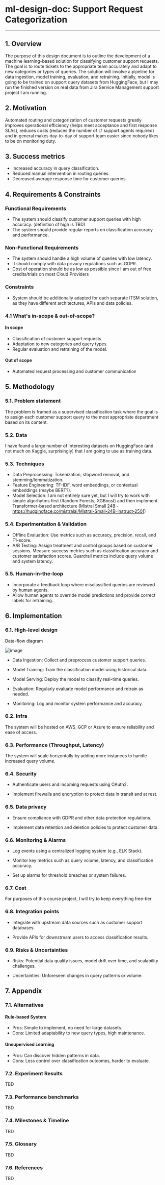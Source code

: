 # ml-design-doc: Support Request Categorization

---
## 1. Overview

The purpose of this design document is to outline the development of a machine learning-based solution for classifying customer support requests. The goal is to route tickets to the appropriate team accurately and adapt to new categories or types of queries. The solution will involve a pipeline for data ingestion, model training, evaluation, and retraining. Initially, model is going to be trained on support query datasets from HuggingFace, but I may run the finished version on real data from Jira Service Management support project I am running. 

## 2. Motivation
Automated routing and categorization of customer requests greatly improves operational efficiency (helps meet acceptance and first response SLAs), reduces costs (reduces the number of L1 support agents required) and in general makes day-to-day of support team easier since nobody likes to be on monitoring duty. 

## 3. Success metrics
- Increased accuracy in query classification.
- Reduced manual intervention in routing queries.
- Decreased average response time for customer queries.

## 4. Requirements & Constraints
### Functional Requirements
- The system should classify customer support queries with high accuracy. (definition of high is TBD)
- The system should provide regular reports on classification accuracy and performance.

### Non-Functional Requirements
- The system should handle a high volume of queries with low latency.
- It should comply with data privacy regulations such as GDPR.
- Cost of operation should be as low as possible since I am out of free credits/trials on most Cloud Providers

### Constraints
- System should be additionally adapted for each separate ITSM solution, as they have different architectures, APIs and data policies. 

### 4.1 What's in-scope & out-of-scope?
#### In scope
- Classification of customer support requests.
- Adaptation to new categories and query types.
- Regular evaluation and retraining of the model.

#### Out of scope
- Automated request processing and customer communication
## 5. Methodology

### 5.1. Problem statement

The problem is framed as a supervised classification task where the goal is to assign each customer support query to the most appropriate department based on its content.

### 5.2. Data

I have found a large number of interesting datasets on HuggingFace (and not much on Kaggle, surprisingly) that I am going to use as training data.

### 5.3. Techniques

- Data Preprocessing: Tokenization, stopword removal, and stemming/lemmatization.
- Feature Engineering: TF-IDF, word embeddings, or contextual embeddings (maybe BERT?).
- Model Selection: I am not entirely sure yet, but I will try to work with simple algorhytms first (Random Forests, XGBoost) and then implement Transformer-based architecture (Mistral Small 24B - https://huggingface.co/mistralai/Mistral-Small-24B-Instruct-2501)

### 5.4. Experimentation & Validation

- Offline Evaluation: Use metrics such as accuracy, precision, recall, and F1-score.
- A/B Testing: Assign treatment and control groups based on customer sessions. Measure success metrics such as classification accuracy and customer satisfaction scores. Guardrail metrics include query volume and system latency.

### 5.5. Human-in-the-loop

- Incorporate a feedback loop where misclassified queries are reviewed by human agents.
- Allow human agents to override model predictions and provide correct labels for retraining.

## 6. Implementation

### 6.1. High-level design

Data-flow diagram

![image](https://github.com/user-attachments/assets/cc9f3fe7-0f33-49fe-86d8-9cef43e556d1)


- Data Ingestion: Collect and preprocess customer support queries.

- Model Training: Train the classification model using historical data.

- Model Serving: Deploy the model to classify real-time queries.

- Evaluation: Regularly evaluate model performance and retrain as needed.

- Monitoring: Log and monitor system performance and accuracy.

### 6.2. Infra

The system will be hosted on AWS, GCP or Azure to ensure reliability and ease of access.

### 6.3. Performance (Throughput, Latency)

The system will scale horizontally by adding more instances to handle increased query volume.

### 6.4. Security

- Authenticate users and incoming requests using OAuth2.

- Implement firewalls and encryption to protect data in transit and at rest.

### 6.5. Data privacy

- Ensure compliance with GDPR and other data protection regulations.

- Implement data retention and deletion policies to protect customer data.

### 6.6. Monitoring & Alarms

- Log events using a centralized logging system (e.g., ELK Stack).

- Monitor key metrics such as query volume, latency, and classification accuracy.

- Set up alarms for threshold breaches or system failures.

### 6.7. Cost
For purposes of this course project, I will try to keep everything free-tier

### 6.8. Integration points

- Integrate with upstream data sources such as customer support databases.

- Provide APIs for downstream users to access classification results.

### 6.9. Risks & Uncertainties

- Risks: Potential data quality issues, model drift over time, and scalability challenges.

- Uncertainties: Unforeseen changes in query patterns or volume.

## 7. Appendix

### 7.1. Alternatives

#### Rule-based System
- Pros: Simple to implement, no need for large datasets.
- Cons: Limited adaptability to new query types, high maintenance.

#### Unsupervised Learning
- Pros: Can discover hidden patterns in data.
- Cons: Less control over classification outcomes, harder to evaluate.

### 7.2. Experiment Results

TBD

### 7.3. Performance benchmarks

TBD

### 7.4. Milestones & Timeline

TBD

### 7.5. Glossary

TBD

### 7.6. References

TBD

